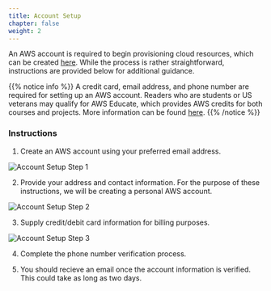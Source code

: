 ```yaml
---
title: Account Setup
chapter: false
weight: 2
---
```


An AWS account is required to begin provisioning cloud resources, which can be created [here](https://aws.amazon.com/). While the process is rather straightforward, instructions are provided below for additional guidance.

{{% notice info %}}
A credit card, email address, and phone number are required for setting up an AWS account. Readers who are students or US 
veterans may qualify for AWS Educate, which provides AWS credits for both courses and projects. More information can be found [here](https://aws.amazon.com/blogs/aws/aws-educate-credits-training-content-and-collaboration-for-students-educators/).
{{% /notice %}}

### Instructions

1. Create an AWS account using your preferred email address.

![Account Setup Step 1](/images/setup/aws_account_setup_step1.png)

2. Provide your address and contact information. For the purpose of these instructions, we will be creating a 
personal AWS account.

![Account Setup Step 2](/images/setup/aws_account_setup_step2.png)

3. Supply credit/debit card information for billing purposes.

![Account Setup Step 3](/images/setup/aws_account_setup_step3.png)

4. Complete the phone number verification process.

5. You should recieve an email once the account information is verified. This could take as long as two days.
